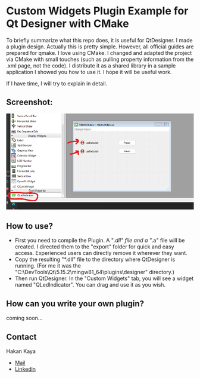 # Custom Widgets Plugin Example for Qt Designer with CMake

To briefly summarize what this repo does, it is useful for QtDesigner.
I made a plugin design. Actually this is pretty simple. However, all official guides are prepared for qmake. I love using CMake.
I changed and adapted the project via CMake with small touches (such as pulling property information from the .xml page, not the code). I distribute it as a shared library in a sample application
I showed you how to use it. I hope it will be useful work.

If I have time, I will try to explain in detail.

## Screenshot:
![](docs/img.png)

## How to use?

- First you need to compile the Plugin. A "*.dll" file and a "*.a" file will be created.
  I directed them to the "export" folder for quick and easy access. Experienced users can directly remove it wherever they want.
- Copy the resulting "*.dll" file to the directory where QtDesigner is running. (For me it was the "C:\DevTools\Qt\5.15.2\mingw81_64\plugins\designer" directory.)
- Then run QtDesigner. In the "Custom Widgets" tab, you will see a widget named "QLedIndicator".
  You can drag and use it as you wish.

## How can you write your own plugin?

coming soon...

## Contact
Hakan Kaya
- [Mail](mailto:mail@hakankaya.kim)
- [Linkedin](https://www.linkedin.com/in/haknkayaa/)

